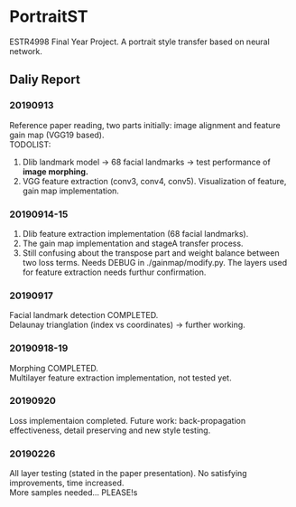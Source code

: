 # PortraitST
ESTR4998 Final Year Project. A portrait style transfer based on neural network.

## Daliy Report

### 20190913
Reference paper reading, two parts initially: image alignment and feature gain map (VGG19 based).\
TODOLIST: 
1. Dlib landmark model -> 68 facial landmarks -> test performance of **image morphing.**
2. VGG feature extraction (conv3, conv4, conv5). Visualization of feature, gain map implementation.

### 20190914-15
1. Dlib feature extraction implementation (68 facial landmarks). 
2. The gain map implementation and stageA transfer process. 
3. Still confusing about the transpose part and weight balance between two loss terms. Needs DEBUG in ./gainmap/modify.py. The layers used for feature extraction needs furthur confirmation.

### 20190917
Facial landmark detection COMPLETED.\
Delaunay trianglation (index vs coordinates) -> further working.

### 20190918-19
Morphing COMPLETED.\
Multilayer feature extraction implementation, not tested yet.

### 20190920
Loss implementaion completed. Future work: back-propagation effectiveness, detail preserving and new style testing.

### 20190226
All layer testing (stated in the paper presentation). No satisfying improvements, time increased.\
More samples needed... PLEASE!s



